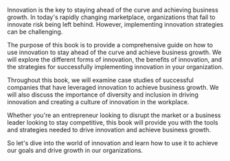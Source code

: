 
Innovation is the key to staying ahead of the curve and achieving business growth. In today's rapidly changing marketplace, organizations that fail to innovate risk being left behind. However, implementing innovation strategies can be challenging.

The purpose of this book is to provide a comprehensive guide on how to use innovation to stay ahead of the curve and achieve business growth. We will explore the different forms of innovation, the benefits of innovation, and the strategies for successfully implementing innovation in your organization.

Throughout this book, we will examine case studies of successful companies that have leveraged innovation to achieve business growth. We will also discuss the importance of diversity and inclusion in driving innovation and creating a culture of innovation in the workplace.

Whether you're an entrepreneur looking to disrupt the market or a business leader looking to stay competitive, this book will provide you with the tools and strategies needed to drive innovation and achieve business growth.

So let's dive into the world of innovation and learn how to use it to achieve our goals and drive growth in our organizations.
